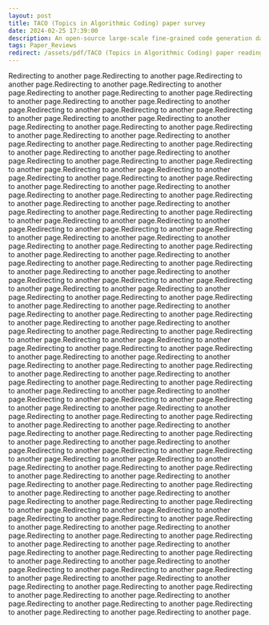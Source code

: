 ```yaml
---
layout: post
title: TACO (Topics in Algorithmic Coding) paper survey
date: 2024-02-25 17:39:00
description: An open-source large-scale fine-grained code generation dataset
tags: Paper_Reviews
redirect: /assets/pdf/TACO (Topics in Algorithmic Coding) paper reading.pdf
---
```


Redirecting to another page.Redirecting to another page.Redirecting to another page.Redirecting to another page.Redirecting to another page.Redirecting to another page.Redirecting to another page.Redirecting to another page.Redirecting to another page.Redirecting to another page.Redirecting to another page.Redirecting to another page.Redirecting to another page.Redirecting to another page.Redirecting to another page.Redirecting to another page.Redirecting to another page.Redirecting to another page.Redirecting to another page.Redirecting to another page.Redirecting to another page.Redirecting to another page.Redirecting to another page.Redirecting to another page.Redirecting to another page.Redirecting to another page.Redirecting to another page.Redirecting to another page.Redirecting to another page.Redirecting to another page.Redirecting to another page.Redirecting to another page.Redirecting to another page.Redirecting to another page.Redirecting to another page.Redirecting to another page.Redirecting to another page.Redirecting to another page.Redirecting to another page.Redirecting to another page.Redirecting to another page.Redirecting to another page.Redirecting to another page.Redirecting to another page.Redirecting to another page.Redirecting to another page.Redirecting to another page.Redirecting to another page.Redirecting to another page.Redirecting to another page.Redirecting to another page.Redirecting to another page.Redirecting to another page.Redirecting to another page.Redirecting to another page.Redirecting to another page.Redirecting to another page.Redirecting to another page.Redirecting to another page.Redirecting to another page.Redirecting to another page.Redirecting to another page.Redirecting to another page.Redirecting to another page.Redirecting to another page.Redirecting to another page.Redirecting to another page.Redirecting to another page.Redirecting to another page.Redirecting to another page.Redirecting to another page.Redirecting to another page.Redirecting to another page.Redirecting to another page.Redirecting to another page.Redirecting to another page.Redirecting to another page.Redirecting to another page.Redirecting to another page.Redirecting to another page.Redirecting to another page.Redirecting to another page.Redirecting to another page.Redirecting to another page.Redirecting to another page.Redirecting to another page.Redirecting to another page.Redirecting to another page.Redirecting to another page.Redirecting to another page.Redirecting to another page.Redirecting to another page.Redirecting to another page.Redirecting to another page.Redirecting to another page.Redirecting to another page.Redirecting to another page.Redirecting to another page.Redirecting to another page.Redirecting to another page.Redirecting to another page.Redirecting to another page.Redirecting to another page.Redirecting to another page.Redirecting to another page.Redirecting to another page.Redirecting to another page.Redirecting to another page.Redirecting to another page.Redirecting to another page.Redirecting to another page.Redirecting to another page.Redirecting to another page.Redirecting to another page.Redirecting to another page.Redirecting to another page.Redirecting to another page.Redirecting to another page.Redirecting to another page.Redirecting to another page.Redirecting to another page.Redirecting to another page.Redirecting to another page.Redirecting to another page.Redirecting to another page.Redirecting to another page.Redirecting to another page.Redirecting to another page.Redirecting to another page.Redirecting to another page.Redirecting to another page.Redirecting to another page.Redirecting to another page.Redirecting to another page.Redirecting to another page.Redirecting to another page.Redirecting to another page.Redirecting to another page.Redirecting to another page.Redirecting to another page.Redirecting to another page.Redirecting to another page.Redirecting to another page.Redirecting to another page.Redirecting to another page.Redirecting to another page.Redirecting to another page.Redirecting to another page.Redirecting to another page.Redirecting to another page.Redirecting to another page.Redirecting to another page.Redirecting to another page.Redirecting to another page.Redirecting to another page.Redirecting to another page.Redirecting to another page.Redirecting to another page.Redirecting to another page.Redirecting to another page.